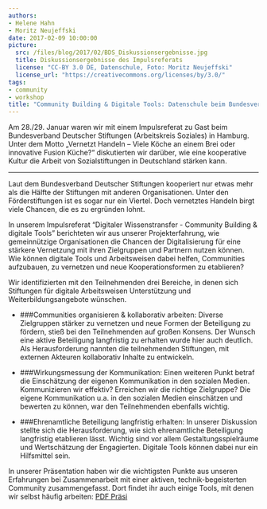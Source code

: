 ```yaml
---
authors: 
- Helene Hahn
- Moritz Neujeffski
date: 2017-02-09 10:00:00
picture:
  src: /files/blog/2017/02/BDS_Diskussionsergebnisse.jpg
  title: Diskussionsergebnisse des Impulsreferats
  license: "CC-BY 3.0 DE, Datenschule, Foto: Moritz Neujeffski"
  license_url: "https://creativecommons.org/licenses/by/3.0/"
tags:
- community
- workshop
title: "Community Building & Digitale Tools: Datenschule beim Bundesverband Deutscher Stiftungen"
--- 
```

Am 28./29. Januar waren wir mit einem Impulsreferat zu Gast beim Bundesverband Deutscher Stiftungen (Arbeitskreis Soziales) in Hamburg. Unter dem Motto „Vernetzt Handeln – Viele Köche an einem Brei oder innovative Fusion Küche?“ diskutierten wir darüber, wie eine kooperative Kultur die Arbeit von Sozialstiftungen in Deutschland stärken kann.

---

 Laut dem Bundesverband Deutscher Stiftungen kooperiert nur etwas mehr als die Hälfte der Stiftungen mit anderen Organisationen. Unter den Förderstiftungen ist es sogar nur ein Viertel. Doch vernetztes Handeln birgt viele Chancen, die es zu ergründen lohnt. 

In unserem Impulsreferat “Digitaler Wissenstransfer - Community Building & digitale Tools” berichteten wir aus unserer Projekterfahrung, wie gemeinnützige Organisationen die Chancen der Digitalisierung für eine stärkere Vernetzung mit ihren Zielgruppen und Partnern nutzen können. Wie können digitale Tools und Arbeitsweisen dabei helfen, Communities aufzubauen, zu vernetzen und neue Kooperationsformen zu etablieren? 

Wir identifizierten mit den Teilnehmenden drei Bereiche, in denen sich Stiftungen für digitale Arbeitsweisen Unterstützung und Weiterbildungsangebote wünschen.

* ###Communities organisieren & kollaborativ arbeiten:
Diverse Zielgruppen stärker zu vernetzen und neue Formen der Beteiligung zu fördern, stieß bei den Teilnehmenden auf großen Konsens. Der Wunsch eine aktive Beteiligung langfristig zu erhalten wurde hier auch deutlich. Als Herausforderung nannten die teilnehmenden Stiftungen, mit externen Akteuren kollaborativ Inhalte zu entwickeln.

* ###Wirkungsmessung der Kommunikation:
Einen weiteren Punkt betraf die Einschätzung der eigenen Kommunikation in den sozialen Medien. Kommunizieren wir effektiv? Erreichen wir die richtige Zielgruppe? Die eigene Kommunikation u.a. in den sozialen Medien einschätzen und bewerten zu können, war den Teilnehmenden ebenfalls wichtig. 


* ###Ehrenamtliche Beteiligung langfristig erhalten:
In unserer Diskussion stellte sich die Herausforderung, wie sich ehrenamtliche Beteiligung langfristig etablieren lässt. Wichtig sind vor allem Gestaltungsspielräume und Wertschätzung der Engagierten. Digitale Tools können dabei nur ein Hilfsmittel sein. 

In unserer Präsentation haben wir die wichtigsten Punkte aus unseren Erfahrungen bei Zusammenarbeit mit einer aktiven, technik-begeisterten Community zusammengefasst. Dort findet ihr auch einige Tools, mit denen wir selbst häufig arbeiten: [PDF Präsi](/files/downloads/workshops/slides-BDS-Vortrag-0117.pdf)

